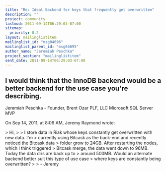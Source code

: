 ```yaml
---
title: "Re: Ideal Backend for keys that frequently get overwritten"
description: ""
project: community
lastmod: 2011-09-14T06:29:03-07:00
sitemap:
  priority: 0.2
layout: mailinglistitem
mailinglist_id: "msg04696"
mailinglist_parent_id: "msg04695"
author_name: "Jeremiah Peschka"
project_section: "mailinglistitem"
sent_date: 2011-09-14T06:29:03-07:00
---
```



I would think that the InnoDB backend would be a better backend for the use 
case you're describing.
---
Jeremiah Peschka - Founder, Brent Ozar PLF, LLC
Microsoft SQL Server MVP

On Sep 14, 2011, at 8:09 AM, Jeremy Raymond wrote:

&gt; Hi,
&gt; 
&gt; I store data in Riak whose keys constantly get overwritten with new data. I'm 
&gt; currently using Bitcask as the back-end and recently noticed the Bitcask data 
&gt; folder grow to 24GB. After restarting the nodes, which I think triggered 
&gt; Bitcask merge, the data went down to 96MB. Today the data dirs are back up to 
&gt; around 500MB. Would an alternate backend better suit this type of use case 
&gt; where keys are constantly being overwritten?
&gt; 
&gt; - Jeremy

